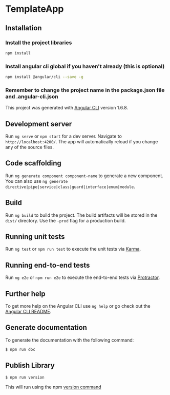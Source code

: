 # TemplateApp

## Installation

### Install the project libraries

```bash 
npm install
```

### Install angular cli global if you haven't already (this is optional)

````bash
npm install @angular/cli --save -g
````

### Remember to change the project name in the package.json file and .angular-cli.json


This project was generated with [Angular CLI](https://github.com/angular/angular-cli) version 1.6.8.

## Development server

Run `ng serve` or `npm start` for a dev server. Navigate to `http://localhost:4200/`. The app will automatically reload if you change any of the source files.

## Code scaffolding

Run `ng generate component component-name` to generate a new component. You can also use `ng generate directive|pipe|service|class|guard|interface|enum|module`.

## Build

Run `ng build` to build the project. The build artifacts will be stored in the `dist/` directory. Use the `-prod` flag for a production build.

## Running unit tests

Run `ng test` or `npm run test` to execute the unit tests via [Karma](https://karma-runner.github.io).

## Running end-to-end tests

Run `ng e2e` or `npm run e2e` to execute the end-to-end tests via [Protractor](http://www.protractortest.org/).

## Further help

To get more help on the Angular CLI use `ng help` or go check out the [Angular CLI README](https://github.com/angular/angular-cli/blob/master/README.md).

## Generate documentation

To generate the documentation with the following command: 

````bash
$ npm run doc
````

## Publish Library 

```bash
$ npm run version 
```

This will run using the npm [version command](https://docs.npmjs.com/cli/version) 

